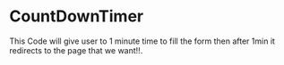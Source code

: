 CountDownTimer
==============

This Code will give user to 1 minute time to fill the form then after 1min it redirects to the page that we want!!.
